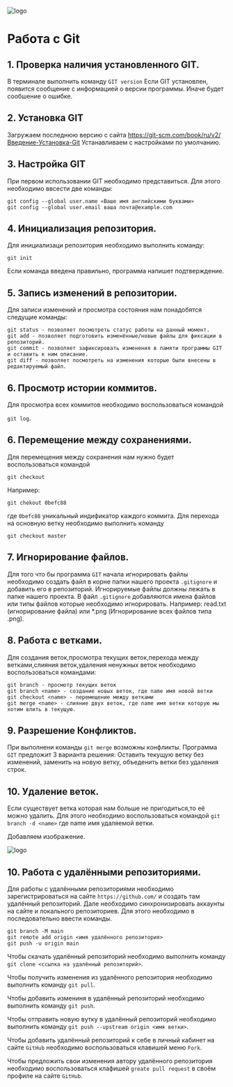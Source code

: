 ![logo](Git-Logo-1788C.png)
# Работа c Git

## 1. Проверка наличия установленного GIT.
В терминале выполнить команду `GIT version`
Если GIT установлен, появится сообщение с информацией о версии программы. Иначе будет сообшение о ошибке.

## 2. Установка GIT
Загружаем последнюю версию с сайта https://git-scm.com/book/ru/v2/Введение-Установка-Git Устанавливаем с настройками по умолчанию.

## 3. Настройка GIT
 При первом использовании GIT необходимо представиться. Для этого необходимо ввсести две команды:
 ```
 git config --global user.name «Ваше имя английскими буквами»
 git config --global user.email ваша почта@example.com
```
## 4. Инициализация репозитория.
Для инициализаци репозитория необходимо выполнить команду:

`git init`

Если команда введена правильно, программа напишет подтверждение.

## 5. Запись изменений в репозитории.
Для записи изменений и просмотра состояния нам понадобятся следущие команды:
```
git status - позволяет посмотреть статус работы на данный момент.
git add - позволяет подготовить изменённые/новые файлы для фиксации в репозиторий.
git commit - позволяет зафиксировать изменения в памяти программы GIT и оставить к ним описание.
git diff - позволяет посмотреть на изменения которые были внесены в редактируемый файл.
```

## 6. Просмотр истории коммитов.
 Для просмотра всех коммитов необходимо воспользоваться командой 

 `git log`.

 ## 6. Перемещение между сохранениями.
 Для перемещения между сохранения нам нужно будет воспользоваться командой

 `git checkout`

 Например:
 ```
 git chekout 0befc88
 ```
 где  `0befc88` уникальный индификатор каждого коммита. Для перехода на основную ветку необходимо выполнить команду 
 ```
 git checkout master
 ```
 ## 7. Игнорирование файлов.
 Для того что бы программа `GIT` начала игнорировать файлы необходимо создать файл в корне папки нашего проекта `.gitignore` и добавить его в репозиторий. Игнорируемые файлы должны лежать в папке нашего проекта. В файл `.gitignore` добавляются имена файлов или типы файлов которые необходимо игнорировать.
 Например: read.txt (игнорирование файла) или *.png (Игнорирование всех файлов типа .png).

 ## 8. Работа с ветками.

Для создания веток,просмотра текущих веток,перехода между ветками,слияния веток,удаления ненужных веток необходимо воспользоваться командами:
```
git branch - просмотр текущих веток
git branch <name> - создание новых веток, где name имя новой ветки
git checkout <name> - перемещение между ветками
git merge <name> - слияние двух веток, где name имя ветки которую мы хотим влить в текущую.
```

## 9. Разрешение Конфликтов.

При выполнени команды `git merge` возможны конфликты. Программа `GIT` предложит 3 варианта решения: Оставить текущую ветку без изменений, заменить на новую ветку, объеденить ветки без удаления строк.

## 10. Удаление веток.
 Если существует ветка которая нам больше не пригодиться,то её можно удалить. Для этого необходимо воспользоваться командой `git branch -d <name>` где  name имя удаляемой ветки.
 
 
 Добавляем изображение.

 ![logo](cat.jpg)

 ## 10. Работа с удалёнными репозиториями.

 Для работы с удалёнными репозиториями необходимо зарегистрироваться на сайте  ` https://github.com/ ` и создать там удалённый репозиторий.
Дале необходимо синхронизировать аккаунты на сайте и локального репозиториев. Для этого необходимо в последовательно ввести команды.
```
git branch -M main
git remote add origin <имя удалённого репозитория>
git push -u origin main

```
Чтобы скачать удалённый репозиторий необходимо выполнить команду    `git clone <ссылка на удалённый репозиторий>`.

Чтобы получить изменения из удалённого репозитория необходимо выполнить команду `git pull`.

Чтобы добавить измениня в удалённый репозиторий необходимо выполнить команду   `git push`.

Чтобы отправить новую вутку в удалённый репозиторий необходимо выполнить команду    `git push --upstream origin <имя ветки>`.

Чтобы добавить удалённый репозиторий к себе в личный кабинет на сайте `GitHub` необходимо воспользоваться клавишей меню   `Fork`.

Чтобы предложить свои изменения автору удалённого репозитория необходимо воспользоваться клафишей `greate pull request` в своём профиле на сайте `GitHub`.
